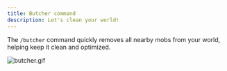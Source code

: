 ```yaml
---
title: Butcher command
description: Let's clean your world!
---
```


The `/butcher` command quickly removes all nearby mobs from your world, helping keep it clean and optimized.

![butcher.gif](/docs/eternalcore/butcher.gif)
